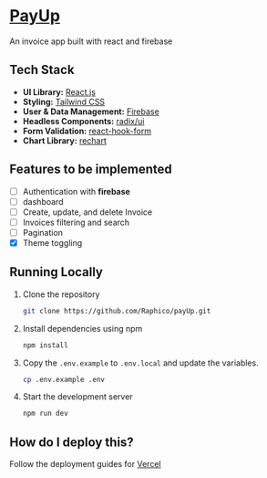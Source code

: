 # [PayUp](https://pay-up-roan.vercel.app)

An invoice app built with react and firebase

## Tech Stack

- **UI Library:** [React.js](https://react.dev)
- **Styling:** [Tailwind CSS](https://tailwindcss.com)
- **User & Data Management:** [Firebase](https://firebase.google.com)
- **Headless Components:** [radix/ui](https://radix-ui.com/)
- **Form Validation:** [react-hook-form](https://react-hook-form.com/)
- **Chart Library:** [rechart](https://recharts.org/)

## Features to be implemented

- [ ] Authentication with **firebase**
- [ ] dashboard
- [ ] Create, update, and delete Invoice
- [ ] Invoices filtering and search
- [ ] Pagination
- [x] Theme toggling

## Running Locally

1. Clone the repository

   ```bash
   git clone https://github.com/Raphico/payUp.git
   ```

2. Install dependencies using npm

   ```bash
   npm install
   ```

3. Copy the `.env.example` to `.env.local` and update the variables.

   ```bash
   cp .env.example .env
   ```

4. Start the development server

   ```bash
   npm run dev
   ```

## How do I deploy this?

Follow the deployment guides for [Vercel](https://create.t3.gg/en/deployment/vercel)

